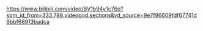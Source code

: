 https://www.bilibili.com/video/BV1b94y1c76o?spm_id_from=333.788.videopod.sections&vd_source=9e7f96609fdf67741d9bbf68913badca